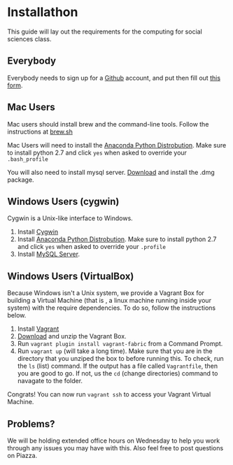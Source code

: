 # Installathon

This guide will lay out the requirements for the computing for social sciences class.

## Everybody
Everybody needs to sign up for a [Github](github.com) account, and put then fill out [this form](https://docs.google.com/forms/d/1PHhWIvkBj8nO0YNOT_R87BiQ9XvyBcp0PrMvGhCcuwo/viewform).

## Mac Users
Mac users should install brew and the command-line tools. Follow the instructions at [brew.sh](http://brew.sh)

Mac Users will need to install the [Anaconda Python Distrobution](http://continuum.io/downloads). Make sure to install python 2.7 and click `yes` when asked to override your `.bash_profile` 

You will also need to install mysql server. [Download](http://dev.mysql.com/downloads/mysql/) and install the .dmg package. 

## Windows Users (cygwin)
Cygwin is a Unix-like interface to Windows. 

1. Install [Cygwin](https://cygwin.com/install.html)
2. Install [Anaconda Python Distrobution](http://continuum.io/downloads). Make sure to install python 2.7 and click `yes` when asked to override your `.profile` 
3. Install [MySQL Server](http://dev.mysql.com/downloads/mysql/). 

## Windows Users (VirtualBox)
Because Windows isn't a Unix system, we provide a Vagrant Box for building a Virtual Machine (that is , a linux machine running inside your system) with the require dependencies. To do so, follow the instructions below. 

1. Install [Vagrant](https://www.vagrantup.com/)
2. [Download](https://github.com/hunterowens/cssVagrantBox/archive/master.zip) and unzip the Vagrant Box.
2. Run `vagrant plugin install vagrant-fabric` from a Command Prompt. 
3. Run `vagrant up` (will take a long time). Make sure that you are in the directory that you unziped the box to before running this. To check, run the `ls` (list) command. If the output has a file called `Vagrantfile`, then you are good to go. If not, us the `cd` (change directories) command to navagate to the folder. 

Congrats! You can now run `vagrant ssh` to access your Vagrant Virtual Machine.

## Problems?
We will be holding extended office hours on Wednesday to help you work through any issues you may have with this. Also feel free to post questions on Piazza. 
